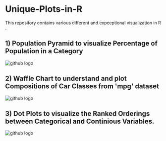 # Unique-Plots-in-R
This repository contains various different and expceptional visualization in R .



## 1) Population Pyramid to visualize Percentage of Population in a Category

![github logo](https://github.com/anishsingh20/Unique-Plots-in-R/blob/master/Plots/Rplot.png)


## 2) Waffle Chart to understand and plot Compositions of Car Classes from 'mpg' dataset

![github logo](https://github.com/anishsingh20/Unique-Plots-in-R/blob/master/Plots/WaffleChart.png)


## 3) Dot Plots to visualize the Ranked Orderings between Categorical and Continious Variables.

![github logo](https://github.com/anishsingh20/Unique-Plots-in-R/blob/master/Plots/DotPlot.png)
